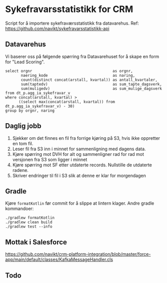 # Sykefravarsstatistikk for CRM
Script for å importere sykefraværsstatistikk fra datavarehus. Ref: https://github.com/navikt/sykefravarsstatistikk-api

## Datavarehus
Vi baserer oss på følgende spørring fra Datavarehuset for å skape en form for "Lead Scoring".

```
select orgnr                                    as orgnr,
       naering_kode                             as naring,
       count(distinct concat(arstall, kvartal)) as antall_kvartaler,
       sum(taptedv)                             as sum_tapte_dagsverk,
       sum(muligedv)                            as sum_mulige_dagsverk
from dt_p.agg_ia_sykefravar_v
where concat(arstall, kvartal) >
      ((select max(concat(arstall, kvartal)) from dt_p.agg_ia_sykefravar_v) - 30)
group by orgnr, naring
```

## Daglig jobb
1. Sjekker om det finnes en fil fra forrige kjøring på S3, hvis ikke oppretter en tom fil.
2. Leser fil fra S3 inn i minnet for sammenligning med dagens data.
3. Kjøre spørring mot DVH for alt og sammenligner rad for rad mot versjonen fra S3 som ligger i minnet
5. Kjøre spørring mot SF etter utdaterte records. Nullstille de utdaterte radene.
6. Skriver endringer til fil i S3 slik at denne er klar for morgendagen

## Gradle
Kjøre `formatKotlin` før commit for å slippe at lintern klager. Andre gradle kommandoer:
```
./gradlew formatKotlin
./gradlew clean build
./gradlew test --info
```

## Mottak i Salesforce
https://github.com/navikt/crm-platform-integration/blob/master/force-app/main/default/classes/KafkaMessageHandler.cls

## Todo

